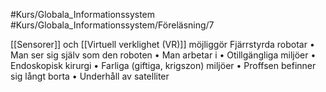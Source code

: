 #Kurs/Globala_Informationssystem #Kurs/Globala_Informationssystem/Föreläsning/7 

[[Sensorer]] och [[Virtuell verklighet (VR)]] möjliggör Fjärrstyrda robotar 
• Man ser sig själv som den roboten 
• Man arbetar i 
• Otillgängliga miljöer 
• Endoskopisk kirurgi 
• Farliga (giftiga, krigszon) miljöer 
• Proffsen befinner sig långt borta 
• Underhåll av satelliter